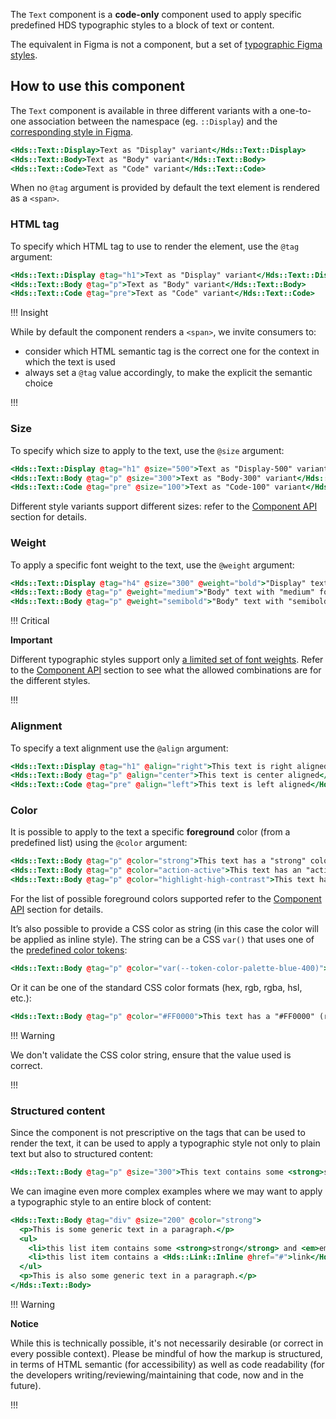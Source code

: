The `Text` component is a **code-only** component used to apply specific predefined HDS typographic styles to a block of text or content.

The equivalent in Figma is not a component, but a set of [typographic Figma styles](https://www.figma.com/file/oQsMzMMnynfPWpMEt91OpH/HDS-Product---Foundations?type=design&node-id=1262-9192).

## How to use this component

The `Text` component is available in three different variants with a one-to-one association between the namespace (eg. `::Display`) and the [corresponding style in Figma](https://www.figma.com/file/oQsMzMMnynfPWpMEt91OpH/HDS-Product---Foundations?type=design&node-id=1262-9192&mode=design).

```handlebars
<Hds::Text::Display>Text as "Display" variant</Hds::Text::Display>
<Hds::Text::Body>Text as "Body" variant</Hds::Text::Body>
<Hds::Text::Code>Text as "Code" variant</Hds::Text::Code>
```

When no `@tag` argument is provided by default the text element is rendered as a `<span>`.

### HTML tag

To specify which HTML tag to use to render the element, use the `@tag` argument:

```handlebars
<Hds::Text::Display @tag="h1">Text as "Display" variant</Hds::Text::Display>
<Hds::Text::Body @tag="p">Text as "Body" variant</Hds::Text::Body>
<Hds::Text::Code @tag="pre">Text as "Code" variant</Hds::Text::Code>
```

!!! Insight

While by default the component renders a `<span>`, we invite consumers to:
- consider which HTML semantic tag is the correct one for the context in which the text is used
- always set a `@tag` value accordingly, to make the explicit the semantic choice

!!!

### Size

To specify which size to apply to the text, use the `@size` argument:


```handlebars
<Hds::Text::Display @tag="h1" @size="500">Text as "Display-500" variant</Hds::Text::Display>
<Hds::Text::Body @tag="p" @size="300">Text as "Body-300" variant</Hds::Text::Body>
<Hds::Text::Code @tag="pre" @size="100">Text as "Code-100" variant</Hds::Text::Code>
```

Different style variants support different sizes: refer to the [Component API](#component-api) section for details.

### Weight

To apply a specific font weight to the text, use the `@weight` argument:

```handlebars
<Hds::Text::Display @tag="h4" @size="300" @weight="bold">"Display" text with "bold" font weight</Hds::Text::Display>
<Hds::Text::Body @tag="p" @weight="medium">"Body" text with "medium" font weight</Hds::Text::Body>
<Hds::Text::Body @tag="p" @weight="semibold">"Body" text with "semibold" font weight</Hds::Text::Body>
```

!!! Critical

**Important**

Different typographic styles support only [a limited set of font weights](/foundations/typography?tab=code#style-and-weight).
Refer to the [Component API](#component-api) section to see what the allowed combinations are for the different styles.

!!!

### Alignment

To specify a text alignment use the `@align` argument:

```handlebars
<Hds::Text::Display @tag="h1" @align="right">This text is right aligned</Hds::Text::Display>
<Hds::Text::Body @tag="p" @align="center">This text is center aligned</Hds::Text::Body>
<Hds::Text::Code @tag="pre" @align="left">This text is left aligned</Hds::Text::Code>
```

### Color

It is possible to apply to the text a specific **foreground** color (from a predefined list) using the `@color` argument:

```handlebars
<Hds::Text::Body @tag="p" @color="strong">This text has a "strong" color applied</Hds::Text::Body>
<Hds::Text::Body @tag="p" @color="action-active">This text has an "action-active" color applied</Hds::Text::Body>
<Hds::Text::Body @tag="p" @color="highlight-high-contrast">This text has a "highlight-high-contrast" color applied</Hds::Text::Body>
```

For the list of possible foreground colors supported refer to the [Component API](#component-api) section for details.

It’s also possible to provide a CSS color as string (in this case the color will be applied as inline style). The string can be a CSS `var()` that uses one of the [predefined color tokens](/foundations/colors?tab=palette):

```handlebars
<Hds::Text::Body @tag="p" @color="var(--token-color-palette-blue-400)">This text has a "blue-400" color applied</Hds::Text::Body>
```

Or it can be one of the standard CSS color formats (hex, rgb, rgba, hsl, etc.):

```handlebars
<Hds::Text::Body @tag="p" @color="#FF0000">This text has a "#FF0000" (red) color applied</Hds::Text::Body>
```

!!! Warning

We don't validate the CSS color string, ensure that the value used is correct.

!!!

### Structured content

Since the component is not prescriptive on the tags that can be used to render the text, it can be used to apply a typographic style not only to plain text but also to structured content:

```handlebars
<Hds::Text::Body @tag="p" @size="300">This text contains some <strong>strong</strong> and <em>em</em> tags, a <Hds::Link::Inline @href="#">link</Hds::Link::Inline>.</Hds::Text::Body>
```

We can imagine even more complex examples where we may want to apply a typographic style to an entire block of content:

```handlebars
<Hds::Text::Body @tag="div" @size="200" @color="strong">
  <p>This is some generic text in a paragraph.</p>
  <ul>
    <li>this list item contains some <strong>strong</strong> and <em>em</em> tags</li>
    <li>this list item contains a <Hds::Link::Inline @href="#">link</Hds::Link::Inline></li>
  </ul>
  <p>This is also some generic text in a paragraph.</p>
</Hds::Text::Body>
```

!!! Warning

**Notice**

While this is technically possible, it's not necessarily desirable (or correct in every possible context).
Please be mindful of how the markup is structured, in terms of HTML semantic (for accessibility) as well as code readability (for the developers writing/reviewing/maintaining that code, now and in the future).

!!!

